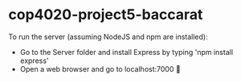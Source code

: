 # cop4020-project5-baccarat

To run the server (assuming NodeJS and npm are installed):
  * Go to the Server folder and install Express by typing 'npm install express'
  * Open a web browser and go to localhost:7000
🎉
